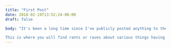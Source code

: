 ```yaml
---
title: "First Post"
date: 2018-02-19T13:52:24-06:00
draft: false

body: "It's been a long time since I've publicly posted anything to the internet, but I'm considering getting back into it. 

This is where you will find rants or raves about various things having to do with my explorations in the land of software, gaming, and cooking. 3 things I like to do. Whether or not it will be interesting remains to be seen."
---
```


